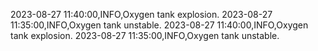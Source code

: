 2023-08-27 11:40:00,INFO,Oxygen tank explosion.
2023-08-27 11:35:00,INFO,Oxygen tank unstable.
2023-08-27 11:40:00,INFO,Oxygen tank explosion.
2023-08-27 11:35:00,INFO,Oxygen tank unstable.
